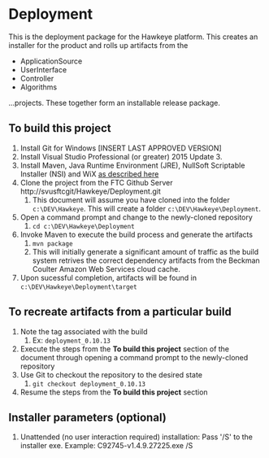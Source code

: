 # Deployment
This is the deployment package for the Hawkeye platform. This creates an installer for the product and rolls up artifacts from the
 * ApplicationSource
 * UserInterface
 * Controller
 * Algorithms
 
 ...projects.  These together form an installable release package.
 
 ## To build this project
 1. Install Git for Windows [INSERT LAST APPROVED VERSION]
 1. Install Visual Studio Professional (or greater) 2015 Update 3.
 1. Install Maven, Java Runtime Environment (JRE), NullSoft Scriptable Installer (NSI) and WiX [as described here](src/site/markdown/developer-setup.md)
 1. Clone the project from the FTC Github Server http://svusftcgit/Hawkeye/Deployment.git
    1. This document will assume you have cloned into the folder `c:\DEV\Hawkeye`.  This will create a folder `c:\DEV\Hawkeye\Deployment`.
 1. Open a command prompt and change to the newly-cloned repository
    1. `cd c:\DEV\Hawkeye\Deployment`
 1. Invoke Maven to execute the build process and generate the artifacts
    1. `mvn package`
    1. This will initially generate a significant amount of traffic as the build system retrives the correct dependency artifacts from the Beckman Coulter Amazon Web Services cloud cache.
 1. Upon sucessful completion, artifacts will be found in `c:\DEV\Hawkeye\Deployment\target`
 
 ## To recreate artifacts from a particular build
 1. Note the tag associated with the build
    1. Ex: `deployment_0.10.13`
 1. Execute the steps from the **To build this project** section of the document through opening a command prompt to the newly-cloned repository
 1. Use Git to checkout the repository to the desired state
    1. `git checkout deployment_0.10.13`
 1. Resume the steps from the **To build this project** section 
 
 ## Installer parameters (optional)
 1. Unattended (no user interaction required) installation: Pass '/S' to the installer exe. Example: C92745-v1.4.9.27225.exe /S
 
